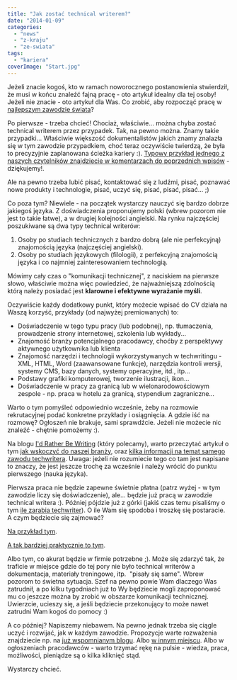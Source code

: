 ```yaml
---
title: "Jak zostać technical writerem?"
date: "2014-01-09"
categories:
  - "news"
  - "z-kraju"
  - "ze-swiata"
tags:
  - "kariera"
coverImage: "Start.jpg"
---
```


Jeżeli znacie kogoś, kto w ramach noworocznego postanowienia stwierdził, że musi w końcu znaleźć fajną pracę - oto artykuł idealny dla tej osoby! Jeżeli nie znacie - oto artykuł dla Was. Co zrobić, aby rozpocząć pracę w [najlepszym zawodzie świata](http://techwriter.pl/mamy-najlepsza-prace-na-swiecie/)?

Po pierwsze - trzeba chcieć! Chociaż, właściwie... można chyba zostać technical writerem przez przypadek. Tak, na pewno można. Znamy takie przypadki... Właściwie większość dokumentalistów jakich znamy znalazła się w tym zawodzie przypadkiem, choć teraz oczywiście twierdzą, że była to precyzyjnie zaplanowana ścieżka kariery :). [Typowy przykład jednego z naszych czytelników znajdziecie w komentarzach do poprzednich wpisów](http://techwriter.pl/ile-zarabia-technical-writer/#comment-465) - dziękujemy!.

Ale na pewno trzeba lubić pisać, kontaktować się z ludźmi, pisać, poznawać nowe produkty i technologie, pisać, uczyć się, pisać, pisać, pisać... ;)

Co poza tym? Niewiele - na początek wystarczy nauczyć się bardzo dobrze jakiegoś języka. Z doświadczenia proponujemy polski (wbrew pozorom nie jest to takie łatwe), a w drugiej kolejności angielski. Na rynku najczęściej poszukiwane są dwa typy technical writerów:

1. Osoby po studiach technicznych z bardzo dobrą (ale nie perfekcyjną) znajomością języka (najczęściej angielski).
2. Osoby po studiach językowych (filologii), z perfekcyjną znajomością języka i co najmniej zainteresowaniem technologią.

Mówimy cały czas o "komunikacji technicznej", z naciskiem na pierwsze słowo, właściwie można więc powiedzieć, że najważniejszą zdolnością którą należy posiadać jest **klarowne i efektywne wyrażanie myśli**.

Oczywiście każdy dodatkowy punkt, który możecie wpisać do CV działa na Waszą korzyść, przykłady (od najwyżej premiowanych) to:

- Doświadczenie w tego typu pracy (lub podobnej), np. tłumaczenia, prowadzenie strony internetowej, szkolenia lub wykłady...
- Znajomość branży potencjalnego pracodawcy, choćby z perspektywy aktywnego użytkownika lub klienta
- Znajomość narzędzi i technologii wykorzystywanych w techwritingu - XML, HTML, Word (zaawansowane funkcje), narzędzia kontroli wersji, systemy CMS, bazy danych, systemy operacyjne, itd., itp...
- Podstawy grafiki komputerowej, tworzenie ilustracji, ikon...
- Doświadczenie w pracy za granicą lub w wielonarodowościowym zespole - np. praca w hotelu za granicą, stypendium zagraniczne...

Warto o tym pomyśleć odpowiednio wcześnie, żeby na rozmowie rekrutacyjnej podać konkretne przykłady i osiągnięcia. A gdzie iść na rozmowę? Ogłoszeń nie brakuje, sami sprawdźcie. Jeżeli nie możecie nic znaleźć - chętnie pomożemy :).

Na blogu [I'd Rather Be Writing](http://idratherbewriting.com/) (który polecamy), warto przeczytać artykuł o tym [jak wskoczyć do naszej branży](http://idratherbewriting.com/2007/05/27/how-to-break-into-technical-writing/), oraz [kilka informacji na temat samego zawodu techwritera](http://idratherbewriting.com/2008/02/16/technical-writing-careers-answering-13-questions-about-technical-writing-jobs/). Uwaga: jeżeli nie rozumiecie tego co tam jest napisane to znaczy, że jest jeszcze trochę za wcześnie i należy wrócić do punktu pierwszego (nauka języka).

Pierwsza praca nie będzie zapewne świetnie płatna (patrz wyżej - w tym zawodzie liczy się doświadczenie), ale... będzie już pracą w zawodzie technical writera :). Później pójdzie już z górki (jakiś czas temu pisaliśmy o tym [ile zarabia techwriter](http://techwriter.pl/ile-zarabia-technical-writer/)). O ile Wam się spodoba i troszkę się postaracie. A czym będziecie się zajmować?

[Na przykład tym](http://en.wikipedia.org/wiki/Technical_writer).

[A tak bardziej praktycznie to tym](http://techwriter.pl/category/warsztat/przyklady/).

Albo tym, co akurat będzie w firmie potrzebne ;). Może się zdarzyć tak, że traficie w miejsce gdzie do tej pory nie było technical writerów a dokumentacja, materiały treningowe, itp.  "pisały się same". Wbrew pozorom to świetna sytuacja. Szef na pewno powie Wam dlaczego Was zatrudnił, a po kilku tygodniach już to Wy będziecie mogli zaproponować mu co jeszcze można by zrobić w obszarze komunikacji technicznej. Uwierzcie, ucieszy się, a jeśli będziecie przekonujący to może nawet zatrudni Wam kogoś do pomocy :)

A co później? Napiszemy niebawem. Na pewno jednak trzeba się ciągle uczyć i rozwijać, jak w każdym zawodzie. Propozycje warte rozważenia znajdziecie np. na [już wspomnianym blogu](http://idratherbewriting.com/2007/09/26/five-skills-every-technical-writer-needs/). Albo [w innym miejscu](http://irene.hubpages.com/hub/Essential-Skills-for-Technical-Writers). Albo w ogłoszeniach pracodawców - warto trzymać rękę na pulsie - wiedza, praca, możliwości, pieniądze są o kilka kliknięć stąd.

Wystarczy chcieć.
